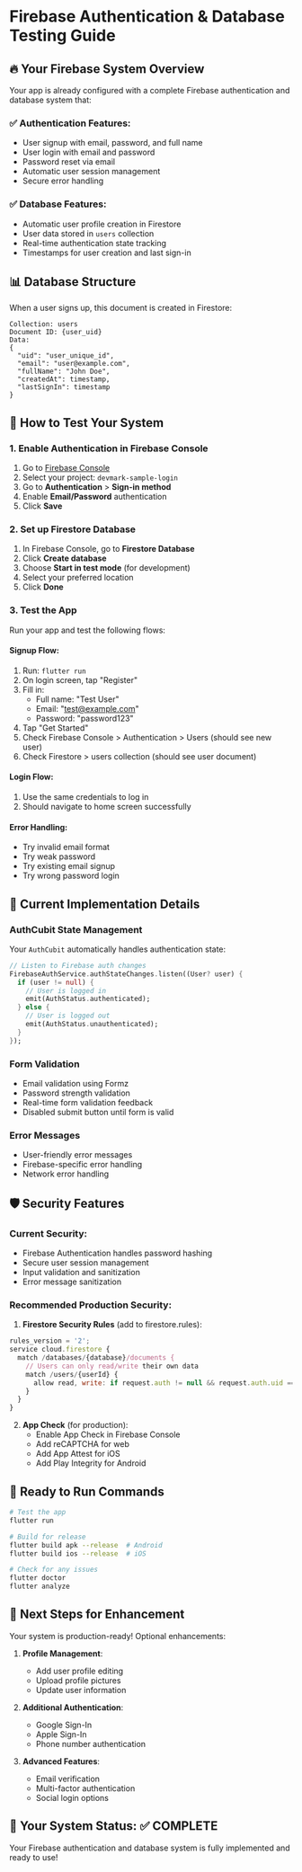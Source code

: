 # Firebase Authentication & Database Testing Guide

## 🔥 Your Firebase System Overview

Your app is already configured with a complete Firebase authentication and database system that:

### ✅ Authentication Features:
- User signup with email, password, and full name
- User login with email and password
- Password reset via email
- Automatic user session management
- Secure error handling

### ✅ Database Features:
- Automatic user profile creation in Firestore
- User data stored in `users` collection
- Real-time authentication state tracking
- Timestamps for user creation and last sign-in

## 📊 Database Structure

When a user signs up, this document is created in Firestore:

```
Collection: users
Document ID: {user_uid}
Data:
{
  "uid": "user_unique_id",
  "email": "user@example.com",
  "fullName": "John Doe",
  "createdAt": timestamp,
  "lastSignIn": timestamp
}
```

## 🧪 How to Test Your System

### 1. Enable Authentication in Firebase Console
1. Go to [Firebase Console](https://console.firebase.google.com/)
2. Select your project: `devmark-sample-login`
3. Go to **Authentication** > **Sign-in method**
4. Enable **Email/Password** authentication
5. Click **Save**

### 2. Set up Firestore Database
1. In Firebase Console, go to **Firestore Database**
2. Click **Create database**
3. Choose **Start in test mode** (for development)
4. Select your preferred location
5. Click **Done**

### 3. Test the App
Run your app and test the following flows:

#### Signup Flow:
1. Run: `flutter run`
2. On login screen, tap "Register"
3. Fill in:
   - Full name: "Test User"
   - Email: "test@example.com"
   - Password: "password123"
4. Tap "Get Started"
5. Check Firebase Console > Authentication > Users (should see new user)
6. Check Firestore > users collection (should see user document)

#### Login Flow:
1. Use the same credentials to log in
2. Should navigate to home screen successfully

#### Error Handling:
- Try invalid email format
- Try weak password
- Try existing email signup
- Try wrong password login

## 🔧 Current Implementation Details

### AuthCubit State Management
Your `AuthCubit` automatically handles authentication state:

```dart
// Listen to Firebase auth changes
FirebaseAuthService.authStateChanges.listen((User? user) {
  if (user != null) {
    // User is logged in
    emit(AuthStatus.authenticated);
  } else {
    // User is logged out
    emit(AuthStatus.unauthenticated);
  }
});
```

### Form Validation
- Email validation using Formz
- Password strength validation
- Real-time form validation feedback
- Disabled submit button until form is valid

### Error Messages
- User-friendly error messages
- Firebase-specific error handling
- Network error handling

## 🛡️ Security Features

### Current Security:
- Firebase Authentication handles password hashing
- Secure user session management
- Input validation and sanitization
- Error message sanitization

### Recommended Production Security:
1. **Firestore Security Rules** (add to firestore.rules):
```javascript
rules_version = '2';
service cloud.firestore {
  match /databases/{database}/documents {
    // Users can only read/write their own data
    match /users/{userId} {
      allow read, write: if request.auth != null && request.auth.uid == userId;
    }
  }
}
```

2. **App Check** (for production):
   - Enable App Check in Firebase Console
   - Add reCAPTCHA for web
   - Add App Attest for iOS
   - Add Play Integrity for Android

## 🚀 Ready to Run Commands

```bash
# Test the app
flutter run

# Build for release
flutter build apk --release  # Android
flutter build ios --release  # iOS

# Check for any issues
flutter doctor
flutter analyze
```

## 📱 Next Steps for Enhancement

Your system is production-ready! Optional enhancements:

1. **Profile Management**:
   - Add user profile editing
   - Upload profile pictures
   - Update user information

2. **Additional Authentication**:
   - Google Sign-In
   - Apple Sign-In
   - Phone number authentication

3. **Advanced Features**:
   - Email verification
   - Multi-factor authentication
   - Social login options

## 🎯 Your System Status: ✅ COMPLETE

Your Firebase authentication and database system is fully implemented and ready to use!
